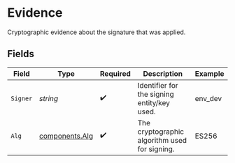 # Evidence

Cryptographic evidence about the signature that was applied.


## Fields

| Field                                            | Type                                             | Required                                         | Description                                      | Example                                          |
| ------------------------------------------------ | ------------------------------------------------ | ------------------------------------------------ | ------------------------------------------------ | ------------------------------------------------ |
| `Signer`                                         | *string*                                         | :heavy_check_mark:                               | Identifier for the signing entity/key used.      | env_dev                                          |
| `Alg`                                            | [components.Alg](../../models/components/alg.md) | :heavy_check_mark:                               | The cryptographic algorithm used for signing.    | ES256                                            |